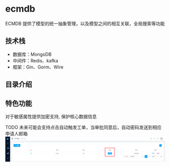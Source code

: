 # ecmdb
ECMDB 提供了模型的统一抽象管理，以及模型之间的相互关联，全局搜索等功能

## 技术栈
- 数据库：MongoDB
- 中间件：Redis、kafka
- 框架：Gin、Gorm、Wire

## 目录介绍

## 特色功能
对于敏感属性提供加密支持, 保护核心数据信息

TODO 未来可能会支持点击自动触发工单，当审批同意后，自动密码发送到相应申请人邮箱
![](docs/img/attribute-secret.png)
